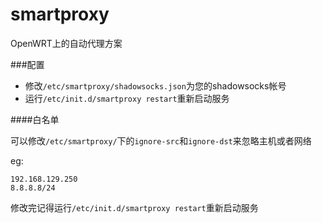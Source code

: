 smartproxy
==========

OpenWRT上的自动代理方案

###配置

+ 修改`/etc/smartproxy/shadowsocks.json`为您的shadowsocks帐号
+ 运行`/etc/init.d/smartproxy restart`重新启动服务

####白名单

可以修改`/etc/smartproxy/`下的`ignore-src`和`ignore-dst`来忽略主机或者网络

eg: 

    192.168.129.250
    8.8.8.8/24
    
修改完记得运行`/etc/init.d/smartproxy restart`重新启动服务
